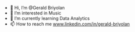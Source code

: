 - 👋 Hi, I’m @Gerald Briyolan
- 👀 I’m interested in Music
- 🌱 I’m currently learning Data Analytics
- 📫 How to reach me www.linkedin.com/in/gerald-briyolan

<!---
Gerbriyo/Gerbriyo is a ✨ special ✨ repository because its `README.md` (this file) appears on your GitHub profile.
You can click the Preview link to take a look at your changes.
--->
